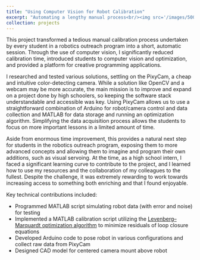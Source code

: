 ```yaml
---
title: "Using Computer Vision for Robot Calibration"
excerpt: "Automating a lengthy manual process<br/><img src='/images/500x300.png'>"
collection: projects
---
```


This project transformed a tedious manual calibration process undertaken by every student in a robotics outreach program into a short, automatic session. Through the use of computer vision, I significantly reduced calibration time, introduced students to computer vision and optimization, and provided a platform for creative programming applications.

I researched and tested various solutions, settling on the PixyCam, a cheap and intuitive color-detecting camera. While a solution like OpenCV and a webcam may be more accurate, the main mission is to improve and expand on a project done by high schoolers, so keeping the software stack understandable and accessible was key. Using PixyCam allows us to use a straightforward combination of Arduino for robot/camera control and data collection and MATLAB for data storage and running an optimization algorithm. Simplifying the data acquisition process allows the students to focus on more important lessons in a limited amount of time.

Aside from enormous time improvement, this provides a natural next step for students in the robotics outreach program, exposing them to more advanced concepts and allowing them to imagine and program their own additions, such as visual servoing. At the time, as a high school intern, I faced a significant learning curve to contribute to the project, and I learned how to use my resources and the collaboration of my colleagues to the fullest. Despite the challenge, it was extremely rewarding to work towards increasing access to something both enriching and that I found enjoyable.

Key technical contributions included:
* Programmed MATLAB script simulating robot data (with error and noise) for testing
* Implemented a MATLAB calibration script utilizing the [Levenberg–Marquardt optimization algorithm](https://en.wikipedia.org/wiki/Levenberg%E2%80%93Marquardt_algorithm) to minimize residuals of loop closure equations
* Developed Arduino code to pose robot in various configurations and collect raw data from PixyCam
* Designed CAD model for centered camera mount above robot
